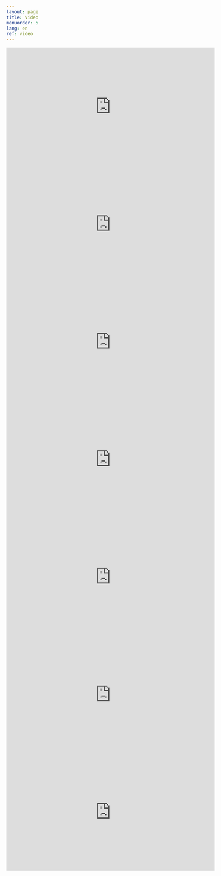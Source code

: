 ```yaml
---
layout: page
title: Video
menuorder: 5
lang: en
ref: video
---
```

<iframe width="560" height="315" src="https://www.youtube.com/embed/CBWEyjhM8Hs?rel=0" frameborder="0" allowfullscreen></iframe>

<iframe width="560" height="315" src="https://www.youtube.com/embed/6wIp9Gos2AQ?rel=0" frameborder="0" allowfullscreen></iframe>

<iframe width="560" height="315" src="https://www.youtube.com/embed/4YZ6bjpHVP8?rel=0" frameborder="0" allowfullscreen></iframe>

<iframe width="560" height="315" src="https://www.youtube.com/embed/BLigKlMCZ-k?rel=0" frameborder="0" allowfullscreen></iframe>

<iframe width="560" height="315" src="https://www.youtube.com/embed/k8PtBs4kjuk?rel=0" frameborder="0" allowfullscreen></iframe>

<iframe width="560" height="315" src="https://www.youtube.com/embed/57v5N_xpLII?rel=0" frameborder="0" allowfullscreen></iframe>

<iframe width="560" height="315" src="https://www.youtube.com/embed/MGVZJWG6Lfs?rel=0" frameborder="0" allowfullscreen></iframe>







